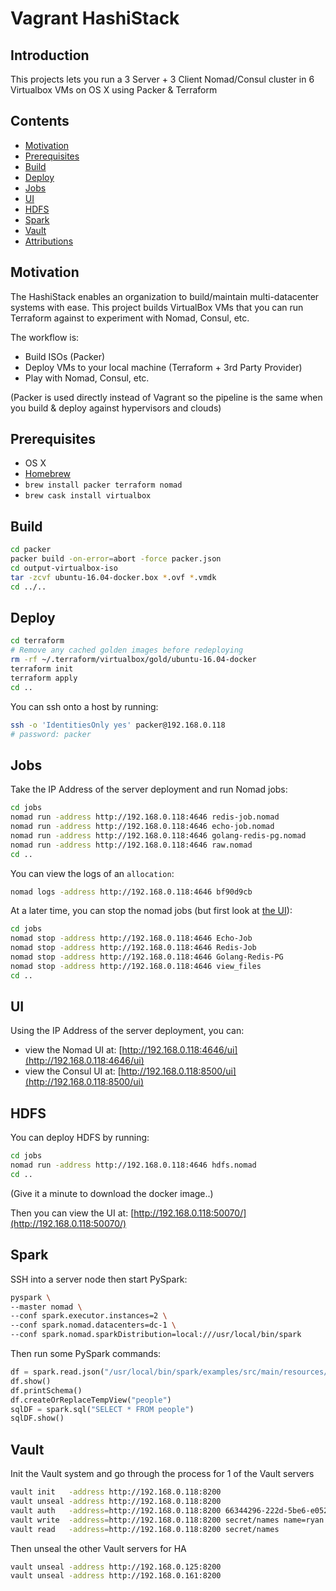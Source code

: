 # Vagrant HashiStack

## Introduction

This projects lets you run a 3 Server + 3 Client Nomad/Consul cluster in 6 Virtualbox VMs on OS X using Packer & Terraform

## Contents

- [Motivation](#motivation)
- [Prerequisites](#prerequisites)
- [Build](#build)
- [Deploy](#deploy)
- [Jobs](#jobs)
- [UI](#ui)
- [HDFS](#hdfs)
- [Spark](#spark)
- [Vault](#vault)
- [Attributions](#attributions)

## Motivation

The HashiStack enables an organization to build/maintain multi-datacenter systems with ease. This project builds VirtualBox VMs that you can run Terraform against to experiment with Nomad, Consul, etc.

The workflow is:
- Build ISOs (Packer)
- Deploy VMs to your local machine (Terraform + 3rd Party Provider)
- Play with Nomad, Consul, etc.

(Packer is used directly instead of Vagrant so the pipeline is the same when you build & deploy against hypervisors and clouds)

## Prerequisites

- OS X
- [Homebrew](https://brew.sh/)
- `brew install packer terraform nomad`
- `brew cask install virtualbox`

## Build

```bash
cd packer
packer build -on-error=abort -force packer.json
cd output-virtualbox-iso
tar -zcvf ubuntu-16.04-docker.box *.ovf *.vmdk
cd ../..
```

## Deploy

```bash
cd terraform
# Remove any cached golden images before redeploying
rm -rf ~/.terraform/virtualbox/gold/ubuntu-16.04-docker
terraform init
terraform apply
cd ..
```

You can ssh onto a host by running:

```bash
ssh -o 'IdentitiesOnly yes' packer@192.168.0.118
# password: packer
```

## Jobs

Take the IP Address of the server deployment and run Nomad jobs:

```bash
cd jobs
nomad run -address http://192.168.0.118:4646 redis-job.nomad
nomad run -address http://192.168.0.118:4646 echo-job.nomad
nomad run -address http://192.168.0.118:4646 golang-redis-pg.nomad
nomad run -address http://192.168.0.118:4646 raw.nomad
cd ..
```

You can view the logs of an `allocation`:

```bash
nomad logs -address http://192.168.0.118:4646 bf90d9cb
```

At a later time, you can stop the nomad jobs (but first look at [the UI](#ui)):

```bash
cd jobs
nomad stop -address http://192.168.0.118:4646 Echo-Job
nomad stop -address http://192.168.0.118:4646 Redis-Job
nomad stop -address http://192.168.0.118:4646 Golang-Redis-PG
nomad stop -address http://192.168.0.118:4646 view_files
cd ..
```

## UI

Using the IP Address of the server deployment, you can:

- view the Nomad UI at: [http://192.168.0.118:4646/ui](http://192.168.0.118:4646/ui)
- view the Consul UI at: [http://192.168.0.118:8500/ui](http://192.168.0.118:8500/ui)

## HDFS

You can deploy HDFS by running:

```bash
cd jobs
nomad run -address http://192.168.0.118:4646 hdfs.nomad
cd ..
```

(Give it a minute to download the docker image..)

Then you can view the UI at: [http://192.168.0.118:50070/](http://192.168.0.118:50070/)

## Spark

SSH into a server node then start PySpark:

```bash
pyspark \
--master nomad \
--conf spark.executor.instances=2 \
--conf spark.nomad.datacenters=dc-1 \
--conf spark.nomad.sparkDistribution=local:///usr/local/bin/spark
```

Then run some PySpark commands:

```python
df = spark.read.json("/usr/local/bin/spark/examples/src/main/resources/people.json")
df.show()
df.printSchema()
df.createOrReplaceTempView("people")
sqlDF = spark.sql("SELECT * FROM people")
sqlDF.show()
```

## Vault

Init the Vault system and go through the process for 1 of the Vault servers

```bash
vault init   -address http://192.168.0.118:8200
vault unseal -address http://192.168.0.118:8200
vault auth   -address=http://192.168.0.118:8200 66344296-222d-5be6-e052-15679209e0e7
vault write  -address=http://192.168.0.118:8200 secret/names name=ryan
vault read   -address=http://192.168.0.118:8200 secret/names
```

Then unseal the other Vault servers for HA

```bash
vault unseal -address http://192.168.0.125:8200
vault unseal -address http://192.168.0.161:8200
```


